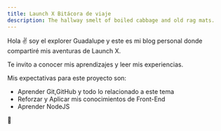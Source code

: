 ```yaml
---
title: Launch X Bitácora de viaje
description: The hallway smelt of boiled cabbage and old rag mats.
---
```


Hola ✌️  soy el explorer Guadalupe y este es mi blog personal donde compartiré mis aventuras de Launch X.

Te invito a conocer mis aprendizajes y leer mis experiencias.

Mis expectativas para este proyecto son:

- Aprender Git,GitHub y todo lo relacionado a este tema
- Reforzar y Aplicar mis conocimientos de Front-End
- Aprender NodeJS

🚀
